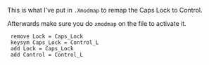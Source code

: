 This is what I've put in `.Xmodmap` to remap the Caps Lock to Control.

Afterwards make sure you do `xmodmap` on the file to activate it.

```shell
 remove Lock = Caps_Lock
 keysym Caps_Lock = Control_L
 add Lock = Caps_Lock
 add Control = Control_L
```
